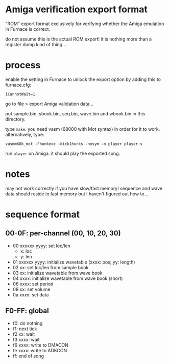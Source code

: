 # Amiga verification export format

"ROM" export format exclusively for verifying whether the Amiga emulation in Furnace is correct.

do not assume this is the actual ROM export! it is nothing more than a register dump kind of thing...

# process

enable the setting in Furnace to unlock the export option by adding this to furnace.cfg:

```
iCannotWait=1
```

go to file > export Amiga validation data...

put sample.bin, sbook.bin, seq.bin, wave.bin and wbook.bin in this directory.

type `make`. you need vasm (68000 with Mot syntax) in order for it to work.
alternatively, type:

```
vasmm68k_mot -Fhunkexe -kick1hunks -nosym -o player player.s
```

run `player` on Amiga. it should play the exported song.

# notes

may not work correctly if you have slow/fast memory!
sequence and wave data should reside in fast memory but I haven't figured out how to...

# sequence format

## 00-0F: per-channel (00, 10, 20, 30)

- 00 xxxxxx yyyy: set loc/len
  - x: loc
  - y: len
- 01 xxxxxx yyyy: initialize wavetable (xxxx: pos; yy: length)
- 02 xx: set loc/len from sample book
- 03 xx: initialize wavetable from wave book
- 04 xxxx: initialize wavetable from wave book (short)
- 06 xxxx: set period
- 08 xx: set volume
- 0a xxxx: set data

## F0-FF: global

- f0: do nothing
- f1: next tick
- f2 xx: wait
- f3 xxxx: wait
- f6 xxxx: write to DMACON
- fe xxxx: write to ADKCON
- ff: end of song
